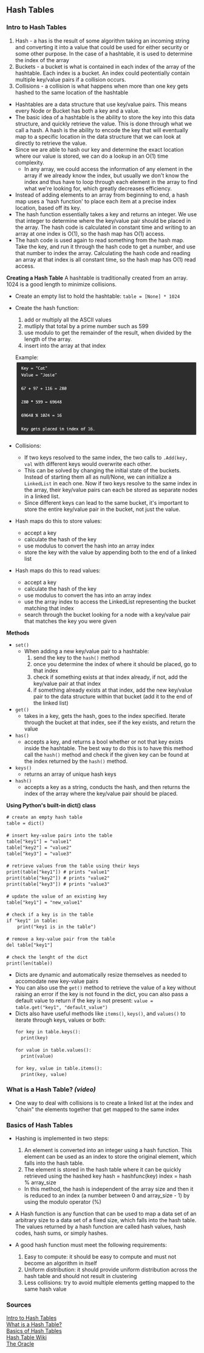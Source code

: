 ## Hash Tables

### Intro to Hash Tables

1. Hash - a has is the result of some algorithm taking an incoming string and converting it into a value that could be used for either security or some other purpose. In the case of a hashtable, it is used to determine the index of the array
2. Buckets - a bucket is what is contained in each index of the array of the hashtable. Each index is a bucket. An index could peotentially contain multiple key/value pairs if a collision occurs.
3. Collisions - a collision is what happens when more than one key gets hashed to the same location of the hashtable

- Hashtables are a data structure that use key/value pairs. This means every Node or Bucket has both a key and a value.
- The basic idea of a hashtable is the ability to store the key into this data structure, and quickly retrieve the value. This is done through what we call a hash. A hash is the ability to encode the key that will eventually map to a specific location in the data structure that we can look at directly to retrieve the value.
- Since we are able to hash our key and determine the exact location where our value is stored, we can do a lookup in an O(1) time complexity. 
  - In any array, we could access the information of any element in the array if we already know the index, but usually we don't know the index and thus have to loop through each element in the array to find what we're looking for, which greatly decreases efficiency.
- Instead of adding elements to an array from beginning to end, a hash map uses a 'hash function' to place each item at a precise index location, based off its key.
- The hash function essentially takes a key and returns an integer. We use that integer to determine where the key/value pair should be placed in the array. The hash code is calculated in constant time and writing to an array at one index is O(1), so the hash map has O(1) access.
- The hash code is used again to read something from the hash map. Take the key, and run it through the hash code to get a number, and use that number to index the array. Calculating the hash code and reading an array at that index is all constant time, so the hash map has O(1) read access.

**Creating a Hash Table**
A hashtable is traditionally created from an array. 1024 is a good length to minimize collisions.

- Create an empty list to hold the hashtable:
  `table = [None] * 1024`
- Create the hash function:
  1. add or multiply all the ASCII values 
  2. mutliply that total by a prime number such as 599
  3. use modulo to get the remainder of the result, when divided by the length of the array.
  4. insert into the array at that index

  Example:
![hash-func-ex.](../img/hash-func-example.png)

- Collisions:
  - If two keys resolved to the same index, the two calls to `.Add(key, val` with different keys would overwrite each other.
  - This can be solved by changing the initial state of the buckets. Instead of starting them all as null/None, we can initialize a `LinkedList` in each one. Now if two keys resolve to the same index in the array, their key/value pairs can each be stored as separate nodes in a linked list.
  - Since different keys can lead to the same bucket, it's important to store the entire key/value pair in the bucket, not just the value.

- Hash maps do this to store values:
  - accept a key
  - calculate the hash of the key
  - use modulus to convert the hash into an array index
  - store the key with the value by appending both to the end of a linked list
- Hash maps do this to read values:
  - accept a key
  - calculate the hash of the key
  - use modulus to convert the has into an array index
  - use the array index to access the LinkedList representing the bucket matching that index
  - search through the bucket looking for a node with a key/value pair that matches the key you were given

**Methods**
- `set()`
  - When adding a new key/value pair to a hashtable:
    1. send the key to the `hash()` method
    2. once you determine the index of where it should be placed, go to that index
    3. check if something exists at that index already, if not, add the key/value pair at that index
    4. if something already exists at that index, add the new key/value pair to the data structure within that bucket (add it to the end of the linked list)
- `get()`
  - takes in a key, gets the hash, goes to the index specified. Iterate through the bucket at that index, see if the key exists, and return the value
- `has()`
  - accepts a key, and returns a bool whether or not that key exists inside the hashtable. The best way to do this is to have this method call the `hash()` method and check if the given key can be found at the index returned by the `hash()` method.
- `keys()`
  - returns an array of unique hash keys
- `hash()`
  - accepts a key as a string, conducts the hash, and then returns the index of the array where the key/value pair should be placed.

**Using Python's built-in dict() class**
```
# create an empty hash table
table = dict()

# insert key-value pairs into the table
table["key1"] = "value1"
table["key2"] = "value2"
table["key3"] = "value3"

# retrieve values from the table using their keys
print(table["key1"]) # prints "value1"
print(table["key2"]) # prints "value2"
print(table["key3"]) # prints "value3"

# update the value of an existing key
table["key1"] = "new_value1"

# check if a key is in the table
if "key1" in table:
    print("key1 is in the table")

# remove a key-value pair from the table
del table["key1"]

# check the lenght of the dict
print(len(table))
```
- Dicts are dynamic and automatically resize themselves as needed to accomodate new key-value pairs
- You can also use the `get()` method to retrieve the value of a key without raising an error if the key is not found in the dict, you can also pass a default value to return if the key is not present:
  `value = table.get("key1", "default_value")`
- Dicts also have useful methods like `items()`, `keys()`, and `values()` to iterate through keys, values or both:
  ```
  for key in table.keys():
    print(key)

  for value in table.values():
    print(value)
    
  for key, value in table.items():
    print(key, value)

  ```

### What is a Hash Table? *(video)*

- One way to deal with collisions is to create a linked list at the index and "chain" the elements together that get mapped to the same index

### Basics of Hash Tables

- Hashing is implemented in two steps:
  1. An element is converted into an integer using a hash function. This element can be used as an index to store the original element, which falls into the hash table.
  2. The element is stored in the hash table where it can be quickly retrieved using the hashed key
    hash = hashfunc(key)
    index = hash % array_size
  - In this method, the hash is independent of the array size and then it is reduced to an index (a number between 0 and array_size - 1) by using the modulo operator (%)

- A Hash function is any function that can be used to map a data set of an arbitrary size to a data set of a fixed size, which falls into the hash table. The values returned by a hash function are called hash values, hash codes, hash sums, or simply hashes.
- A good hash function must meet the following requirements:
  1. Easy to compute: it should be easy to compute and must not become an algorithm in itself
  2. Uniform distribution: it should provide uniform distribution across the hash table and should not result in clustering
  3. Less collisions: try to avoid multiple elements getting mapped to the same hash value


### Sources

[Intro to Hash Tables](https://codefellows.github.io/common_curriculum/data_structures_and_algorithms/Code_401/class-30/resources/Hashtables.html)<br>
[What is a Hash Table?](https://www.youtube.com/watch?v=MfhjkfocRR0)<br>
[Basics of Hash Tables](https://www.hackerearth.com/practice/data-structures/hash-tables/basics-of-hash-tables/tutorial/)<br>
[Hash Table Wiki](https://en.wikipedia.org/wiki/Hash_table)<br>
[The Oracle](https://chat.openai.com/chat)